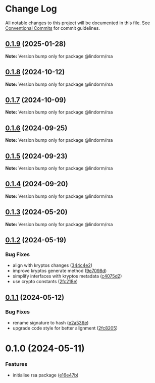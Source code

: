 # Change Log

All notable changes to this project will be documented in this file.
See [Conventional Commits](https://conventionalcommits.org) for commit guidelines.

## [0.1.9](https://github.com/lindorm-io/monorepo/compare/@lindorm/rsa@0.1.8...@lindorm/rsa@0.1.9) (2025-01-28)

**Note:** Version bump only for package @lindorm/rsa

## [0.1.8](https://github.com/lindorm-io/monorepo/compare/@lindorm/rsa@0.1.7...@lindorm/rsa@0.1.8) (2024-10-12)

**Note:** Version bump only for package @lindorm/rsa

## [0.1.7](https://github.com/lindorm-io/monorepo/compare/@lindorm/rsa@0.1.6...@lindorm/rsa@0.1.7) (2024-10-09)

**Note:** Version bump only for package @lindorm/rsa

## [0.1.6](https://github.com/lindorm-io/monorepo/compare/@lindorm/rsa@0.1.5...@lindorm/rsa@0.1.6) (2024-09-25)

**Note:** Version bump only for package @lindorm/rsa

## [0.1.5](https://github.com/lindorm-io/monorepo/compare/@lindorm/rsa@0.1.4...@lindorm/rsa@0.1.5) (2024-09-23)

**Note:** Version bump only for package @lindorm/rsa

## [0.1.4](https://github.com/lindorm-io/monorepo/compare/@lindorm/rsa@0.1.3...@lindorm/rsa@0.1.4) (2024-09-20)

**Note:** Version bump only for package @lindorm/rsa

## [0.1.3](https://github.com/lindorm-io/monorepo/compare/@lindorm/rsa@0.1.2...@lindorm/rsa@0.1.3) (2024-05-20)

**Note:** Version bump only for package @lindorm/rsa

## [0.1.2](https://github.com/lindorm-io/monorepo/compare/@lindorm/rsa@0.1.1...@lindorm/rsa@0.1.2) (2024-05-19)

### Bug Fixes

- align with kryptos changes ([344c4e2](https://github.com/lindorm-io/monorepo/commit/344c4e2fad07e66c91f7e0820bfc929c1f8ffcab))
- improve kryptos generate method ([9e7098d](https://github.com/lindorm-io/monorepo/commit/9e7098d4b219b11140e28e554ffd573204772249))
- simplify interfaces with kryptos metadata ([c4075d2](https://github.com/lindorm-io/monorepo/commit/c4075d2e133c2fe0a1fafa548da68db34b3407c6))
- use crypto constants ([2fc218e](https://github.com/lindorm-io/monorepo/commit/2fc218e8c279d23bdb386421a9896bbf9896e72b))

## [0.1.1](https://github.com/lindorm-io/monorepo/compare/@lindorm/rsa@0.1.0...@lindorm/rsa@0.1.1) (2024-05-12)

### Bug Fixes

- rename signature to hash ([e2a536e](https://github.com/lindorm-io/monorepo/commit/e2a536e712e81e61bb8c16c447a734a8aa67eca2))
- upgrade code style for better alignment ([2fc8205](https://github.com/lindorm-io/monorepo/commit/2fc82054fdce72d58a0a6b504643eaecddbb60fa))

# 0.1.0 (2024-05-11)

### Features

- initialise rsa package ([e16e47b](https://github.com/lindorm-io/monorepo/commit/e16e47b7263ee4b5392f2219df9f20355eb7fd45))
